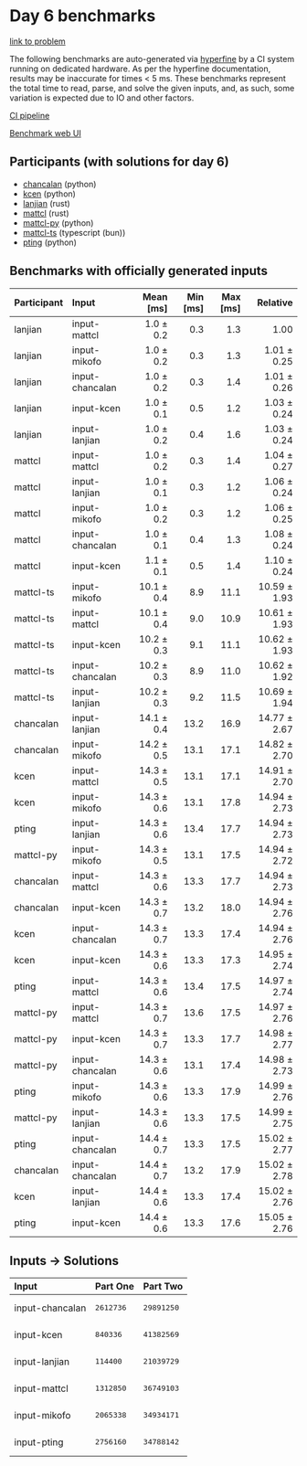 # Day 6 benchmarks

[link to problem](https://adventofcode.com/2023/day/6)

The following benchmarks are auto-generated via
[hyperfine](https://github.com/sharkdp/hyperfine) by a CI system running on
dedicated hardware. As per the hyperfine documentation, results may be
inaccurate for times < 5 ms. These benchmarks represent the total time to read,
parse, and solve the given inputs, and, as such, some variation is expected due
to IO and other factors.

[CI pipeline](http://ci.papercode.net:8080/teams/main/pipelines/aoc2023)

[Benchmark web UI](https://aoc.ancalagon.black)


## Participants (with solutions for day 6)

- [chancalan](https://github.com/chancalan/aoc2023) (python)
- [kcen](https://github.com/kcen/aoc2023) (python)
- [lanjian](https://github.com/lanjian/aoc-2023) (rust)
- [mattcl](https://github.com/mattcl/aoc2023) (rust)
- [mattcl-py](https://github.com/mattcl/aoc2023-py) (python)
- [mattcl-ts](https://github.com/mattcl/aoc2023-js) (typescript (bun))
- [pting](https://github.com/pting/aoc2023) (python)


## Benchmarks with officially generated inputs

| Participant | Input | Mean [ms] | Min [ms] | Max [ms] | Relative |
|:---|:---|---:|---:|---:|---:|
| lanjian | input-mattcl | 1.0 ± 0.2 | 0.3 | 1.3 | 1.00 |
| lanjian | input-mikofo | 1.0 ± 0.2 | 0.3 | 1.3 | 1.01 ± 0.25 |
| lanjian | input-chancalan | 1.0 ± 0.2 | 0.3 | 1.4 | 1.01 ± 0.26 |
| lanjian | input-kcen | 1.0 ± 0.1 | 0.5 | 1.2 | 1.03 ± 0.24 |
| lanjian | input-lanjian | 1.0 ± 0.2 | 0.4 | 1.6 | 1.03 ± 0.24 |
| mattcl | input-mattcl | 1.0 ± 0.2 | 0.3 | 1.4 | 1.04 ± 0.27 |
| mattcl | input-lanjian | 1.0 ± 0.1 | 0.3 | 1.2 | 1.06 ± 0.24 |
| mattcl | input-mikofo | 1.0 ± 0.2 | 0.3 | 1.2 | 1.06 ± 0.25 |
| mattcl | input-chancalan | 1.0 ± 0.1 | 0.4 | 1.3 | 1.08 ± 0.24 |
| mattcl | input-kcen | 1.1 ± 0.1 | 0.5 | 1.4 | 1.10 ± 0.24 |
| mattcl-ts | input-mikofo | 10.1 ± 0.4 | 8.9 | 11.1 | 10.59 ± 1.93 |
| mattcl-ts | input-mattcl | 10.1 ± 0.4 | 9.0 | 10.9 | 10.61 ± 1.93 |
| mattcl-ts | input-kcen | 10.2 ± 0.3 | 9.1 | 11.1 | 10.62 ± 1.93 |
| mattcl-ts | input-chancalan | 10.2 ± 0.3 | 8.9 | 11.0 | 10.62 ± 1.92 |
| mattcl-ts | input-lanjian | 10.2 ± 0.3 | 9.2 | 11.5 | 10.69 ± 1.94 |
| chancalan | input-lanjian | 14.1 ± 0.4 | 13.2 | 16.9 | 14.77 ± 2.67 |
| chancalan | input-mikofo | 14.2 ± 0.5 | 13.1 | 17.1 | 14.82 ± 2.70 |
| kcen | input-mattcl | 14.3 ± 0.5 | 13.1 | 17.1 | 14.91 ± 2.70 |
| kcen | input-mikofo | 14.3 ± 0.6 | 13.1 | 17.8 | 14.94 ± 2.73 |
| pting | input-lanjian | 14.3 ± 0.6 | 13.4 | 17.7 | 14.94 ± 2.73 |
| mattcl-py | input-mikofo | 14.3 ± 0.5 | 13.1 | 17.5 | 14.94 ± 2.72 |
| chancalan | input-mattcl | 14.3 ± 0.6 | 13.3 | 17.7 | 14.94 ± 2.73 |
| chancalan | input-kcen | 14.3 ± 0.7 | 13.2 | 18.0 | 14.94 ± 2.76 |
| kcen | input-chancalan | 14.3 ± 0.7 | 13.3 | 17.4 | 14.94 ± 2.76 |
| kcen | input-kcen | 14.3 ± 0.6 | 13.3 | 17.3 | 14.95 ± 2.74 |
| pting | input-mattcl | 14.3 ± 0.6 | 13.4 | 17.5 | 14.97 ± 2.74 |
| mattcl-py | input-mattcl | 14.3 ± 0.7 | 13.6 | 17.5 | 14.97 ± 2.76 |
| mattcl-py | input-kcen | 14.3 ± 0.7 | 13.3 | 17.7 | 14.98 ± 2.77 |
| mattcl-py | input-chancalan | 14.3 ± 0.6 | 13.1 | 17.4 | 14.98 ± 2.73 |
| pting | input-mikofo | 14.3 ± 0.6 | 13.3 | 17.9 | 14.99 ± 2.76 |
| mattcl-py | input-lanjian | 14.3 ± 0.6 | 13.3 | 17.5 | 14.99 ± 2.75 |
| pting | input-chancalan | 14.4 ± 0.7 | 13.3 | 17.5 | 15.02 ± 2.77 |
| chancalan | input-chancalan | 14.4 ± 0.7 | 13.2 | 17.9 | 15.02 ± 2.78 |
| kcen | input-lanjian | 14.4 ± 0.6 | 13.3 | 17.4 | 15.02 ± 2.76 |
| pting | input-kcen | 14.4 ± 0.6 | 13.3 | 17.6 | 15.05 ± 2.76 |


## Inputs -> Solutions

| Input | Part One | Part Two |
|:---|:---|:---|
|input-chancalan|<pre>2612736</pre>|<pre>29891250</pre>|
|input-kcen|<pre>840336</pre>|<pre>41382569</pre>|
|input-lanjian|<pre>114400</pre>|<pre>21039729</pre>|
|input-mattcl|<pre>1312850</pre>|<pre>36749103</pre>|
|input-mikofo|<pre>2065338</pre>|<pre>34934171</pre>|
|input-pting|<pre>2756160</pre>|<pre>34788142</pre>|